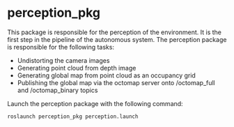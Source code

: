 perception_pkg
========

This package is responsible for the perception of the environment. It is the first step in the pipeline of the
autonomous system. The perception package is responsible for the following tasks:

- Undistorting the camera images
- Generating point cloud from depth image
- Generating global map from point cloud as an occupancy grid
- Publishing the global map via the octomap server onto /octomap_full and /octomap_binary topics

Launch the perception package with the following command:

```bash
roslaunch perception_pkg perception.launch
```